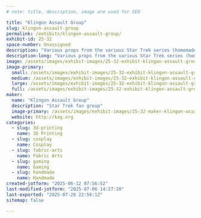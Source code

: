 ```yaml
---
# note: title, description, image are used for SEO

title: "Klingon Assault Group"
slug: klingon-assault-group
permalink: /exhibits/klingon-assault-group/
exhibit-id: 25-32
space-number: Unassigned
description: "Various props from the various Star Trek series (homemade)"
description-long: "Various props from the various Star Trek series (homemade)"
image: /assets/images/exhibit-images/25-32-exhibit-klingon-assault-group-klin-zha-board-large.jpg
image-primary: 
  small: /assets/images/exhibit-images/25-32-exhibit-klingon-assault-group-klin-zha-board-small.jpg
  medium: /assets/images/exhibit-images/25-32-exhibit-klingon-assault-group-klin-zha-board-medium.jpg
  large: /assets/images/exhibit-images/25-32-exhibit-klingon-assault-group-klin-zha-board-large.jpg
  full: /assets/images/exhibit-images/25-32-exhibit-klingon-assault-group-klin-zha-board-full.jpg
maker: 
  name: "Klingon Assault Group"
  description: "Star Trek fan group"
  image-primary: /assets/images/exhibit-images/25-32-maker-klingon-assault-group-meet-kag-medium.png
  website: http://kag.org
categories: 
  - slug: 3d-printing
    name: 3D Printing
  - slug: cosplay
    name: Cosplay
  - slug: fabric-arts
    name: Fabric Arts
  - slug: gaming
    name: Gaming
  - slug: handmade
    name: Handmade
created-jotform: "2025-06-12 07:56:52"
last-modified-jotform: "2025-07-06 14:27:28"
last-exported: "2025-07-26 22:56:12"
sitemap: false

---
```

